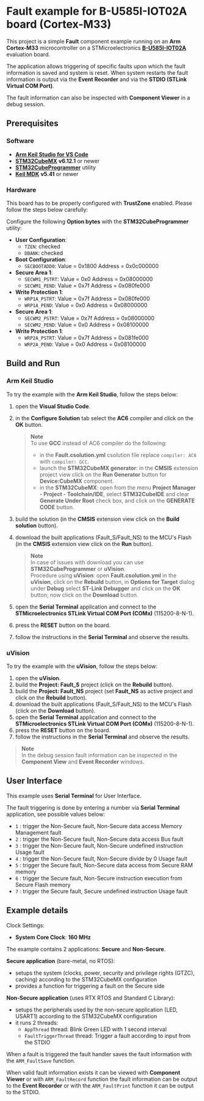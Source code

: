 # Fault example for B-U585I-IOT02A board (Cortex-M33)

This project is a simple **Fault** component example running on an **Arm Cortex-M33** microcontroller
on a STMicroelectronics [**B-U585I-IOT02A**](https://www.st.com/en/evaluation-tools/b-u585i-iot02a.html) evaluation board.

The application allows triggering of specific faults upon which the fault information is saved and system is reset.
When system restarts the fault information is output via the **Event Recorder** and via the **STDIO (STLink Virtual COM Port)**.

The fault information can also be inspected with **Component Viewer** in a debug session.

## Prerequisites

### Software

- [**Arm Keil Studio for VS Code**](https://marketplace.visualstudio.com/items?itemName=Arm.keil-studio-pack)
- [**STM32CubeMX**](https://www.st.com/en/development-tools/stm32cubemx.html) **v6.12.1** or newer
- [**STM32CubeProgrammer**](https://www.st.com/en/development-tools/stm32cubeprog.html) utility
- [**Keil MDK**](https://developer.arm.com/Tools%20and%20Software/Keil%20MDK) **v5.41** or newer

### Hardware

This board has to be properly configured with **TrustZone** enabled. Please follow the steps below carefully:

Configure the following **Option bytes** with the **STM32CubeProgrammer** utility:

- **User Configuration**:
  - `TZEN`: checked
  - `DBANK`: checked
- **Boot Configuration**:
  - `SECBOOTADD0`:  Value = 0x1800 Address = 0x0c000000
- **Secure Area 1**:
  - `SECWM1_PSTRT`: Value = 0x0    Address = 0x08000000
  - `SECWM1_PEND`:  Value = 0x7f   Address = 0x080fe000
- **Write Protection 1**:
  - `WRP1A_PSTRT`:  Value = 0x7f   Address = 0x080fe000
  - `WRP1A_PEND`:   Value = 0x0    Address = 0x08000000
- **Secure Area 1**:
  - `SECWM2_PSTRT`: Value = 0x7f   Address = 0x08000000
  - `SECWM2_PEND`:  Value = 0x0    Address = 0x08100000
- **Write Protection 1**:
  - `WRP2A_PSTRT`:  Value = 0x7f   Address = 0x081fe000
  - `WRP2A_PEND`:   Value = 0x0    Address = 0x08100000

## Build and Run

### Arm Keil Studio

To try the example with the **Arm Keil Studio**, follow the steps below:

 1. open the **Visual Studio Code**.
 2. in the **Configure Solution** tab select the **AC6** compiler and click on the **OK** button.

    > **Note**  
    > To use **GCC** instead of AC6 compiler do the following:
    > - in the **Fault.csolution.yml** csolution file replace `compiler: AC6` with `compiler: GCC`.
    > - launch the **STM32CubeMX generator**: in the **CMSIS** extension project view click on the **Run Generator** button for **Device:CubeMX** component.
    > - in the **STM32CubeMX**: open from the menu **Project Manager - Project - Toolchain/IDE**,
    >   select **STM32CubeIDE** and clear **Generate Under Root** check box, and click on the **GENERATE CODE** button.

 3. build the solution (in the **CMSIS** extension view click on the **Build solution** button).
 4. download the built applications (Fault_S/Fault_NS) to the MCU's Flash (in the **CMSIS** extension view click on the **Run** button).  

    > **Note**  
    > In case of issues with download you can use **STM32CubeProgrammer** or **uVision**.  
    > Procedure using **uVision**: open **Fault.csolution.yml** in the **uVision**, click on the **Rebuild** button,
    > in **Options for Target** dialog under **Debug** select **ST-Link Debugger** and click on the **OK** button; now click on the **Download** button.

 5. open the **Serial Terminal** application and connect to the **STMicroelectronics STLink Virtual COM Port (COMx)** (115200-8-N-1).
 6. press the **RESET** button on the board.
 7. follow the instructions in the **Serial Terminal** and observe the results.

### uVision

To try the example with the **uVision**, follow the steps below:

 1. open the **uVision**.
 2. build the **Project: Fault_S** project (click on the **Rebuild** button).
 3. build the **Project: Fault_NS** project (set **Fault_NS** as active project and click on the **Rebuild** button).
 4. download the built applications (Fault_S/Fault_NS) to the MCU's Flash (click on the **Download** button).
 5. open the **Serial Terminal** application and connect to the **STMicroelectronics STLink Virtual COM Port (COMx)** (115200-8-N-1).
 6. press the **RESET** button on the board.
 7. follow the instructions in the **Serial Terminal** and observe the results.

> **Note**  
> In the debug session fault information can be inspected in the **Component View** and **Event Recorder** windows.

## User Interface

This example uses **Serial Terminal** for User Interface.

The fault triggering is done by entering a number via **Serial Terminal** application, see possible values below:

- `1` : trigger the Non-Secure fault, Non-Secure data access Memory Management fault
- `2` : trigger the Non-Secure fault, Non-Secure data access Bus fault
- `3` : trigger the Non-Secure fault, Non-Secure undefined instruction Usage fault
- `4` : trigger the Non-Secure fault, Non-Secure divide by 0 Usage fault
- `5` : trigger the Secure fault, Non-Secure data access from Secure RAM memory
- `6` : trigger the Secure fault, Non-Secure instruction execution from Secure Flash memory
- `7` : trigger the Secure fault, Secure undefined instruction Usage fault

## Example details

Clock Settings:

- **System Core Clock**: **160 MHz**

The example contains 2 applications: **Secure** and **Non-Secure**.

**Secure application** (bare-metal, no RTOS):

- setups the system (clocks, power, security and privilege rights (GTZC), caching) according to the STM32CubeMX configuration
- provides a function for triggering a fault on the Secure side

**Non-Secure application** (uses RTX RTOS and Standard C Library):

- setups the peripherals used by the non-secure application (LED, USART1) according to the STM32CubeMX configuration
- it runs 2 threads:
  - `AppThread` thread: Blink Green LED with 1 second interval
  - `FaultTriggerThread` thread: Trigger a fault according to input from the STDIO

When a fault is triggered the fault handler saves the fault information with the `ARM_FaultSave` function.

When valid fault information exists it can be viewed with **Component Viewer** or with `ARM_FaultRecord` function the fault information
can be output to the **Event Recorder** or with the `ARM_FaultPrint` function it can be output to the STDIO.
